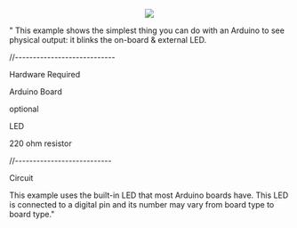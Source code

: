 <p align="center">
        <img src="https://linuxhint.com/wp-content/uploads/2022/01/function-in-Arduino-5.gif">
    </a>
</p>
<p>"
This example shows the simplest thing you can do with an Arduino to see physical output: it blinks the on-board & external LED.
        
 //----------------------------
 
 Hardware Required
 
 Arduino Board
 
 optional
 
 LED
 
 220 ohm resistor
 
 //---------------------------
 
 Circuit
 
 This example uses the built-in LED that most Arduino boards have. This LED is connected to a digital pin and its number may vary from board type to board type."
</p>
